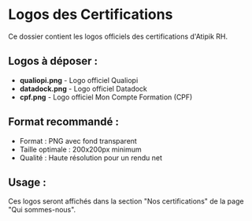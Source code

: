 # Logos des Certifications

Ce dossier contient les logos officiels des certifications d'Atipik RH.

## Logos à déposer :

- **qualiopi.png** - Logo officiel Qualiopi
- **datadock.png** - Logo officiel Datadock  
- **cpf.png** - Logo officiel Mon Compte Formation (CPF)

## Format recommandé :
- Format : PNG avec fond transparent
- Taille optimale : 200x200px minimum
- Qualité : Haute résolution pour un rendu net

## Usage :
Ces logos seront affichés dans la section "Nos certifications" de la page "Qui sommes-nous". 